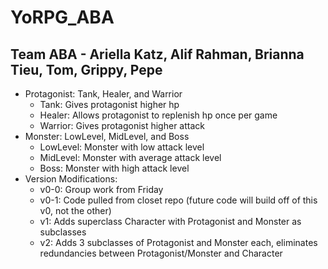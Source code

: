 # YoRPG_ABA
## Team ABA - Ariella Katz, Alif Rahman, Brianna Tieu, Tom, Grippy, Pepe
* Protagonist: Tank, Healer, and Warrior
  * Tank: Gives protagonist higher hp
  * Healer: Allows protagonist to replenish hp once per game
  * Warrior: Gives protagonist higher attack
* Monster: LowLevel, MidLevel, and Boss
  * LowLevel: Monster with low attack level
  * MidLevel: Monster with average attack level
  * Boss: Monster with high attack level
* Version Modifications:
  * v0-0: Group work from Friday
  * v0-1: Code pulled from closet repo (future code will build off of this v0, not the other)
  * v1: Adds superclass Character with Protagonist and Monster as subclasses
  * v2: Adds 3 subclasses of Protagonist and Monster each, eliminates redundancies between Protagonist/Monster and Character
